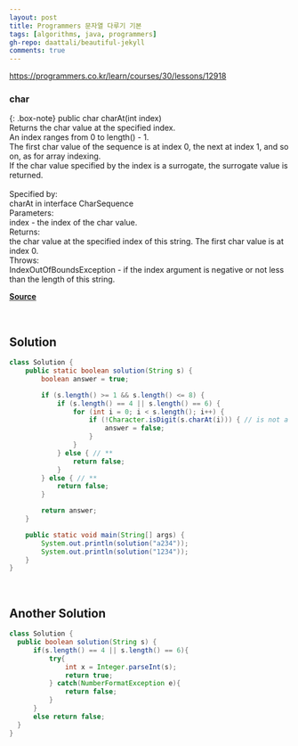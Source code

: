 ```yaml
---
layout: post
title: Programmers 문자열 다루기 기본
tags: [algorithms, java, programmers]
gh-repo: daattali/beautiful-jekyll
comments: true
---
```


<https://programmers.co.kr/learn/courses/30/lessons/12918>

### char

{: .box-note}
public char charAt​(int index)</br>
Returns the char value at the specified index.</br>
An index ranges from 0 to length() - 1.</br>
The first char value of the sequence is at index 0, the next at index 1, and so on, as for array indexing.</br>
If the char value specified by the index is a surrogate, the surrogate value is returned.</br>
</br>
Specified by:</br>
charAt in interface CharSequence</br>
Parameters:</br>
index - the index of the char value.</br>
Returns:</br>
the char value at the specified index of this string. The first char value is at index 0.</br>
Throws:</br>
IndexOutOfBoundsException - if the index argument is negative or not less than the length of this string.</br>

[**Source**](https://docs.oracle.com/en/java/javase/11/docs/api/java.base/java/lang/String.html)

<br>

## Solution

```java
class Solution {
    public static boolean solution(String s) {
        boolean answer = true;

        if (s.length() >= 1 && s.length() <= 8) {
            if (s.length() == 4 || s.length() == 6) {
                for (int i = 0; i < s.length(); i++) {
                    if (!Character.isDigit(s.charAt(i))) { // is not a number
                        answer = false;
                    }
                }
            } else { // **
                return false;
            }
        } else { // **
            return false;
        }

        return answer;
    }

    public static void main(String[] args) {
        System.out.println(solution("a234"));
        System.out.println(solution("1234"));
    }
}
```
<br>

## Another Solution

```java
class Solution {
  public boolean solution(String s) {
      if(s.length() == 4 || s.length() == 6){
          try{
              int x = Integer.parseInt(s);
              return true;
          } catch(NumberFormatException e){
              return false;
          }
      }
      else return false;
  }
}
```
